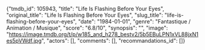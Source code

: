 {"tmdb_id": 105943, "title": "Life Is Flashing Before Your Eyes", "original_title": "Life Is Flashing Before Your Eyes", "slug_title": "life-is-flashing-before-your-eyes", "date": "1984-01-01", "genre": "Fantastique / Animation / Musique", "score": "6.8/10", "synopsis": "", "image": "https://image.tmdb.org/t/p/w185_and_h278_bestv2/5b5EBuLPN1xVL88jxN1es5pVWdf.jpg", "actors": [], "comments": [], "recommandations_id": []}